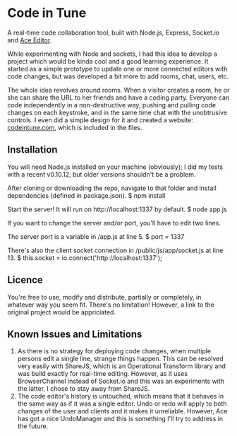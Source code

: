 # Code in Tune

A real-time code collaboration tool, built with Node.js, Express, Socket.io and [Ace Editor](http://ajaxorg.github.io/).

While experimenting with Node and sockets, I had this idea to develop a project which would be kinda cool and a good learning experience. It started as a simple prototype to update one or more connected editors with code changes, but was developed a bit more to add rooms, chat, users, etc.

The whole idea revolves around rooms. When a visitor creates a room, he or she can share the URL to her friends and have a coding party. Everyone can code independently in a non-destructive way, pushing and pulling code changes on each keystroke, and in the same time chat with the unobtrusive controls. I even did a simple design for it and created a website: [codeintune.com](http://www.codeintune.com), which is included in the files.

## Installation

You will need Node.js installed on your machine (obviously); I did my tests with a recent v0.10.12, but older versions shouldn't be a problem.

After cloning or downloading the repo, navigate to that folder and install dependencies (defined in package.json).
    $ npm install

Start the server! It will run on http://localhost:1337 by default.
    $ node app.js

If you want to change the server and/or port, you'll have to edit two lines.

The server port is a variable in /app.js at line 5.
    $ port = 1337

There's also the client socket connection in /public/js/app/socket.js at line 13.
    $ this.socket = io.connect('http://localhost:1337');

## Licence

You're free to use, modify and distribute, partially or completely, in whatever way you seem fit. There's no limitation! However, a link to the original project would be appriciated.

## Known Issues and Limitations

1. As there is no strategy for deploying code changes, when multiple persons edit a single line, strange things happen. This can be resolved very easily with ShareJS, which is an Operational Transform library and was build exactly for real-time editing. However, as it uses BrowserChannel instead of Socket.io and this was an experiments with the latter, I chose to stay away from ShareJS.
2. The code editor's history is untouched, which means that it behaves in the same way as if it was a single editor. Undo or redo will apply to both changes of the user and clients and it makes it unreliable. However, Ace has got a nice UndoManager and this is something I'll try to address in the future.